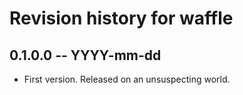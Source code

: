# Revision history for waffle

## 0.1.0.0 -- YYYY-mm-dd

* First version. Released on an unsuspecting world.
